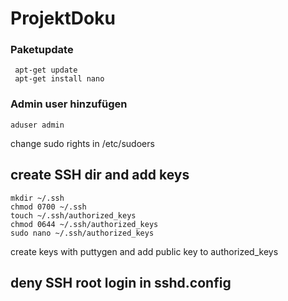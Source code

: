 # ProjektDoku
 ### Paketupdate
 
     apt-get update
     apt-get install nano


### Admin user hinzufügen

    aduser admin

change sudo rights in /etc/sudoers

## create SSH dir and add keys

    mkdir ~/.ssh
    chmod 0700 ~/.ssh
    touch ~/.ssh/authorized_keys
    chmod 0644 ~/.ssh/authorized_keys
    sudo nano ~/.ssh/authorized_keys

create keys with puttygen and add public key to authorized_keys

## deny SSH root login in sshd.config

